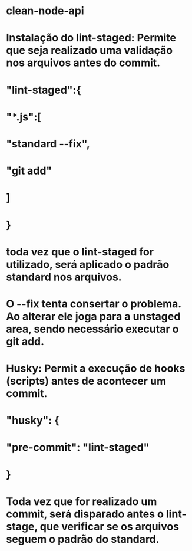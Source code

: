 # clean-node-api

# Instalação do lint-staged: Permite que seja realizado uma validação nos arquivos antes do commit.

# "lint-staged":{

# "\*.js":[

# "standard --fix",

# "git add"

# ]

# }

# toda vez que o lint-staged for utilizado, será aplicado o padrão standard nos arquivos.

# O --fix tenta consertar o problema. Ao alterar ele joga para a unstaged area, sendo necessário executar o git add.

# Husky: Permit a execução de hooks (scripts) antes de acontecer um commit.

# "husky": {

# "pre-commit": "lint-staged"

# }

# Toda vez que for realizado um commit, será disparado antes o lint-stage, que verificar se os arquivos seguem o padrão do standard.

